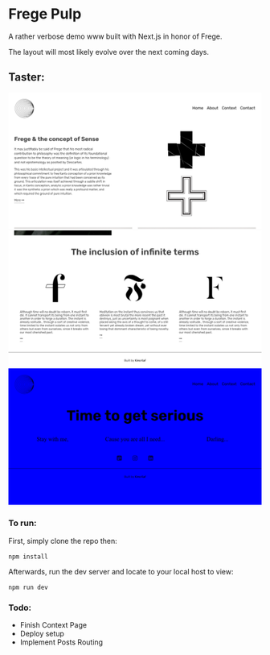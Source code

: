 
# Frege Pulp

A rather verbose demo www built with Next.js in honor of Frege. 

The layout will most likely evolve over the next coming days.
## Taster:
<img src="/screens/FregePulp_1.png" alt="Screen 1"/>
<img src="/screens/FregePulp_2.png" alt="Screen 2"/>
<img src="/screens/FregePulp_3.png" alt="Screen 3"/>

### To run:
First, simply clone the repo then:

    npm install

Afterwards, run the dev server and locate to your local host to view:

    npm run dev

### Todo:
- Finish Context Page
- Deploy setup
- Implement Posts Routing
